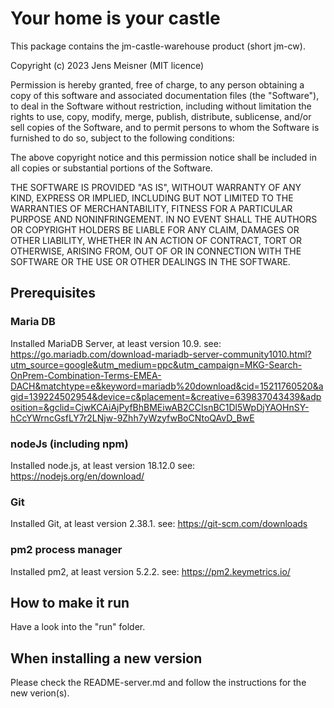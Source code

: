 # Your home is your castle

This package contains the jm-castle-warehouse product (short jm-cw).

Copyright (c) 2023 Jens Meisner (MIT licence)

Permission is hereby granted, free of charge, to any person obtaining a copy
of this software and associated documentation files (the "Software"), to deal
in the Software without restriction, including without limitation the rights
to use, copy, modify, merge, publish, distribute, sublicense, and/or sell
copies of the Software, and to permit persons to whom the Software is
furnished to do so, subject to the following conditions:

The above copyright notice and this permission notice shall be included in all
copies or substantial portions of the Software.

THE SOFTWARE IS PROVIDED "AS IS", WITHOUT WARRANTY OF ANY KIND, EXPRESS OR
IMPLIED, INCLUDING BUT NOT LIMITED TO THE WARRANTIES OF MERCHANTABILITY,
FITNESS FOR A PARTICULAR PURPOSE AND NONINFRINGEMENT. IN NO EVENT SHALL THE
AUTHORS OR COPYRIGHT HOLDERS BE LIABLE FOR ANY CLAIM, DAMAGES OR OTHER
LIABILITY, WHETHER IN AN ACTION OF CONTRACT, TORT OR OTHERWISE, ARISING FROM,
OUT OF OR IN CONNECTION WITH THE SOFTWARE OR THE USE OR OTHER DEALINGS IN THE
SOFTWARE.

## Prerequisites

### Maria DB

Installed MariaDB Server, at least version 10.9.
see: https://go.mariadb.com/download-mariadb-server-community1010.html?utm_source=google&utm_medium=ppc&utm_campaign=MKG-Search-OnPrem-Combination-Terms-EMEA-DACH&matchtype=e&keyword=mariadb%20download&cid=15211760520&agid=139224502954&device=c&placement=&creative=639837043439&adposition=&gclid=CjwKCAiAjPyfBhBMEiwAB2CCIsnBC1Dl5WpDjYAOHnSY-hCcYWrncGsfLY7r2LNjw-9Zhh7yWzyfwBoCNtoQAvD_BwE

### nodeJs (including npm)

Installed node.js, at least version 18.12.0
see: https://nodejs.org/en/download/

### Git

Installed Git, at least version 2.38.1.
see: https://git-scm.com/downloads

### pm2 process manager

Installed pm2, at least version 5.2.2.
see: https://pm2.keymetrics.io/

## How to make it run

Have a look into the "run" folder.

## When installing a new version

Please check the README-server.md and follow the instructions for the new verion(s).
